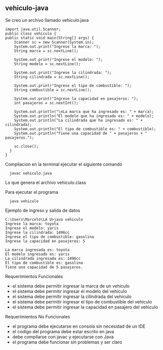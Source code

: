 ## vehiculo-java

Se creo un archivo llamado vehiculo.java



    import java.util.Scanner;
    public class vehiculo {
    public static void main(String[] args) {
        Scanner sc = new Scanner(System.in);
        System.out.print("Ingrese la marca: ");
        String marca = sc.nextLine();

        System.out.print("Ingrese el modelo: ");
        String modelo = sc.nextLine();

        System.out.print("Ingrese la cilindrada: ");
        String cilindrada = sc.nextLine();

        System.out.print("Ingrese el tipo de combustible: ");
        String combustible = sc.nextLine();

        System.out.print("Ingrese la capacidad en pasajeros: ");
        int pasajeros = sc.nextInt();

        System.out.println("\nLa marca que ha ingresado es: " + marca);
        System.out.println("El modelo que ha ingresado es: " + modelo);
        System.out.println("La cilindrada que ha ingresado es: " + cilindrada);
        System.out.println("El tipo de combustible es: " + combustible);
        System.out.println("Tiene una capacidad de " + pasajeros + " pasajeros.");

        sc.close();
      }
    }

Compilacion
en la terminal ejecutar el siguiente comando
      
      javac vehiculo.java

Lo que genera el archivo vehiculo.class

Para ejecutar el programa
          
      java vehiculo



Ejemplo de ingreso y salida de datos

    C:\Users\Marcelo\LA U>java vehiculo
    Ingrese la marca: toyota
    Ingrese el modelo: yaris
    Ingrese la cilindrada: 1496cc
    Ingrese el tipo de combustible: gasolina
    Ingrese la capacidad en pasajeros: 5

    La marca ingresada es: toyota
    El modelo ingresado es: yaris
    La cilindrada ingresada es: 1496cc
    El tipo de combustible es: gasolina
    Tiene una capacidad de 5 pasajeros.

Requerimientos Funcionales


- el sistema debe permitir ingresar la marca de un vehiculo
- el sistema debe permitir ingresar el modelo del vehiculo
- el sistema debe permitir ingresar la cilindrada del vehiculo
- el sistema debe permitir ingresar el tipo de combustible del vehiculo
- el sistema debe permitir ingresar la capacidad en pasajero del vehiculo

Requerimientos No Funcionales

- el programa debe ejecutarse en consola sin necesidad de un IDE
- el codigo del programa debe estar escrito en java
- debe compilarse con javac y ejecutarse con Java
- el programa debe funcionar sin problemas y ser claro



































